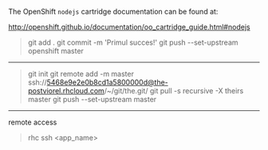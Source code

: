 The OpenShift `nodejs` cartridge documentation can be found at:

http://openshift.github.io/documentation/oo_cartridge_guide.html#nodejs
> git add .
> git commit -m 'Primul succes!'
> git push --set-upstream openshift master

---

> git init
> git remote add <app> -m master ssh://5468e9e2e0b8cd1a5800000d@the-postviorel.rhcloud.com/~/git/the.git/
> git pull -s recursive -X theirs <app> master
> git push --set-upstream <app> master

---

remote access

> rhc ssh <app_name>